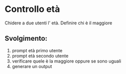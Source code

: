 Controllo età
===
Chidere a due utenti l' età. Definire chi è il maggiore
## Svolgimento: 
1. prompt età primo utente
2. prompt età secondo utente
3. verificare quele è la maggiore oppure se sono uguali
4. generare un output
